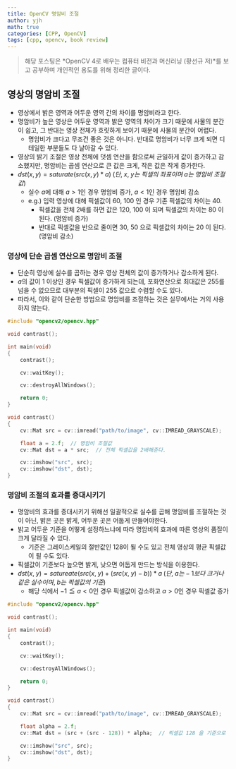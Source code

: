 ```yaml
---
title: OpenCV 명암비 조절
author: yjh
math: true
categories: [CPP, OpenCV]
tags: [cpp, opencv, book review]
---
```


> 해당 포스팅은 *OpenCV 4로 배우는 컴퓨터 비전과 머신러닝 (황선규 저)*를 보고 공부하며 개인적인 용도를 위해 정리한 글이다.

## 영상의 명암비 조절

- 영상에서 밝은 영역과 어두운 영역 간의 차이를 명암비라고 한다.
- 명암비가 높은 영상은 어두운 영역과 밝은 영역의 차이가 크기 때문에 사물의 분간이 쉽고, 그 반대는 영상 전체가 흐릿하게 보이기 때문에 사물의 분간이 어렵다.
  - 명암비가 크다고 무조건 좋은 것은 아니다. 반대로 명암비가 너무 크게 되면 디테일한 부분들도 다 날아갈 수 있다.
- 영상의 밝기 조절은 영상 전체에 덧셈 연산을 함으로써 균일하게 값이 증가하고 감소했지만, 명암비는 곱셈 연산으로 큰 값은 크게, 작은 값은 작게 증가한다.
- $dst(x, y) = saturate(src(x, y) * a) \;(단, \;x, \;y 는 \;픽셀의 \;좌표이며 \;a 는 \;명암비 \;조절값)$
  - 실수 $a$에 대해 $a > 1$인 경우 명암비 증가, $a < 1$인 경우 명암비 감소
  - e.g.) 입력 영상에 대해 픽셀값이 60, 100 인 경우 기존 픽셀값의 차이는 40.
    - 픽셀값을 전체 2배를 하면 값은 120, 100 이 되며 픽셀값의 차이는 80 이 된다. (명암비 증가)
    - 반대로 픽셀값을 반으로 줄이면 30, 50 으로 픽셀값의 차이는 20 이 된다. (명암비 감소)

### 영상에 단순 곱셈 연산으로 명암비 조절

- 단순히 영상에 실수를 곱하는 경우 영상 전체의 값이 증가하거나 감소하게 된다.
- $a$의 값이 1 이상인 경우 픽셀값이 증가하게 되는데, 포화연산으로 최대값은 255를 넘을 수 없으므로 대부분의 픽셀이 255 값으로 수렴할 수도 있다.
- 따라서, 이와 같이 단순한 방법으로 명암비를 조절하는 것은 실무에서는 거의 사용하지 않는다.

```cpp
#include "opencv2/opencv.hpp"

void contrast();

int main(void)
{
    contrast();

    cv::waitKey();

    cv::destroyAllWindows();

    return 0;
}

void contrast()
{
    cv::Mat src = cv::imread("path/to/image", cv::IMREAD_GRAYSCALE);

    float a = 2.f;  // 명암비 조절값
    cv::Mat dst = a * src;  // 전체 픽셀값을 2배해준다.

    cv::imshow("src", src);
    cv::imshow("dst", dst);
}
```

### 명암비 조절의 효과를 증대시키기

- 명암비의 효과를 증대시키기 위해선 일괄적으로 실수를 곱해 명암비를 조절하는 것이 아닌, 밝은 곳은 밝게, 어두운 곳은 어둡게 만들어야한다.
- 밝고 어두운 기준을 어떻게 설정하느냐에 따라 명암비의 효과에 따른 영상의 품질이 크게 달라질 수 있다.
  - 기준은 그레이스케일의 절반값인 128이 될 수도 있고 전체 영상의 평균 픽셀값이 될 수도 있다.
- 픽셀값이 기준보다 높으면 밝게, 낮으면 어둡게 만드는 방식을 이용한다.
- $dst(x, \;y) = satureate(src(x, \;y) + (src(x, \;y) - b)) \;* \;a \;(단, \;a는 -1 보다 \;크거나 \;같은 \;실수이며, \;b는 \;픽셀값의 \;기준)$
  - 해당 식에서 $-1 \leqq a < 0$인 경우 픽셀값이 감소하고 $a > 0$인 경우 픽셀값 증가

```cpp
#include "opencv2/opencv.hpp"

void contrast();

int main(void)
{
    contrast();

    cv::waitKey();

    cv::destroyAllWindows();

    return 0;
}

void contrast()
{
    cv::Mat src = cv::imread("path/to/image", cv::IMREAD_GRAYSCALE);

    float alpha = 2.f;
    cv::Mat dst = (src + (src - 128)) * alpha;  // 픽셀값 128 을 기준으로 높으면 값 증가, 낮으면 감소

    cv::imshow("src", src);
    cv::imshow("dst", dst);
}
```
